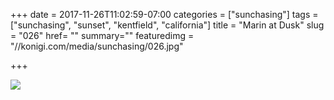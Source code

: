 +++
date = 2017-11-26T11:02:59-07:00
categories = ["sunchasing"]
tags = ["sunchasing", "sunset", "kentfield", "california"]
title = "Marin at Dusk"
slug = "026"
href= ""
summary=""
featuredimg = "//konigi.com/media/sunchasing/026.jpg"

+++

<img src="//konigi.com/media/sunchasing/026.jpg" />